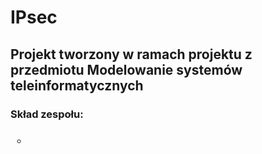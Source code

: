 <h1> IPsec </h1>
<h2> Projekt tworzony w ramach projektu z przedmiotu Modelowanie systemów teleinformatycznych
<h3> Skład zespołu: <h3>
 <ul style="list-style-type:circle">
  <li></li>
  
</ul>
